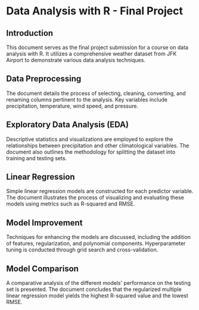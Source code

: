 # Data Analysis with R - Final Project

## Introduction

This document serves as the final project submission for a course on data analysis with R. It utilizes a comprehensive weather dataset from JFK Airport to demonstrate various data analysis techniques.

## Data Preprocessing

The document details the process of selecting, cleaning, converting, and renaming columns pertinent to the analysis. Key variables include precipitation, temperature, wind speed, and pressure.

## Exploratory Data Analysis (EDA)

Descriptive statistics and visualizations are employed to explore the relationships between precipitation and other climatological variables. The document also outlines the methodology for splitting the dataset into training and testing sets.

## Linear Regression

Simple linear regression models are constructed for each predictor variable. The document illustrates the process of visualizing and evaluating these models using metrics such as R-squared and RMSE.

## Model Improvement

Techniques for enhancing the models are discussed, including the addition of features, regularization, and polynomial components. Hyperparameter tuning is conducted through grid search and cross-validation.

## Model Comparison

A comparative analysis of the different models' performance on the testing set is presented. The document concludes that the regularized multiple linear regression model yields the highest R-squared value and the lowest RMSE.

